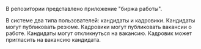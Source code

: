 В репозитории представлено приложение "биржа работы".

В системе два типа пользователей: кандидаты и кадровики. Кандидаты могут публиковать резюме. Кадровики могут публиковать
вакансии о работе. Кандидаты могут откликнуться на вакансию. Кадровик может пригласить на вакансию кандидата.
